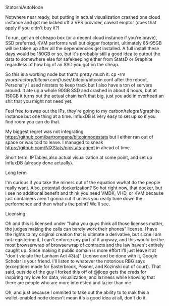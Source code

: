 StatoshiAutoNode

Notwhere near ready, but putting in actual visualization crashed one cloud instance and got me kicked off a VPS provider, caveat emptor (does that apply if you didn't buy it?)

To run, get an el cheapo box (or a decent cloud instance if you're brave), SSD preferred, KVM performs well but bigger footprint, ultimately 85-95GB will be taken up after all the dependencies get installed. A full install these days would be 150GB or so, but it's probably still a good idea to output the data to somewhere else for safekeeping either from StatsD or Graphite regardless of how big of an SSD you got on the cheap.

So this is a working node but that's pretty much it. cp -rm $yourdirectory/bitcoin.conf /$user/.bitcoin/bitcoin.conf after the reboot. Personally I used nixstats to keep track but I also have a ton of servers around. It ate up a whole 90GB SSD and crashed in about 4 hours, but at 150GB it turns out the actual chain isn't that big, just you add in overhead an shit that you might not need yet. 

Feel free to swap out the IPs, they're going to my carbon/telegraf/graphite instance but one thing at a time. InfluxDB is very easy to set up so if you find room you can do that. 

My biggest regret was not integrating https://github.com/bartromgens/bitcoinnodestats but I either ran out of space or was told to leave. I managed to sneak https://github.com/NIXStats/nixstats-agent in ahead of time.

Short term: IPTables,also actual visualization at some point, and set up InfluxDB (already done actually).


Long term

I'm curious if you take the miners out of the equation wwhat do the people really want. Also, potentail dockerization? So hot right now, that docker, but I see no additional benefit and think you need VMDK, VHD, or KVM because just containers aren't gonna cut it unless you really tune down the performance and then what's the point? We'll see.

Licensing:

Oh and this is licensed under "haha you guys think all those licenses matter, the judges making the calls can barely work their phones" license. I have the rights to my original creation that is ultimate a derivative, but sicne I am not registering it, I can't enforce any part of it anyway, and this would be the most browserwrap of browserwrap of contracts and the law haven't entirely caught up. Since making it public domain is more effort I'll just leave it at "don't violate the Lanham Act 43(a)" License and be done with it, Google Scholar is your friend. I'll listen to whatever the notorious RBG says (exceptions made for Easterbrook, Posner, and Kozinski out of court). That said, outside of the guy I forked this off of @jlopp gets the creds for inspiring my love for data, visualization, and laziness while knowing that there are people who are more interested and lazier than me.

Oh, and just because I ommited to take out the ability to to mak this a wallet-enabled node doesn't mean it's a good idea at all, don't do it. 
